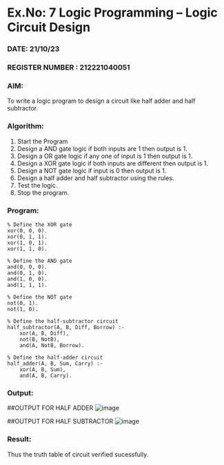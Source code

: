 # Ex.No: 7  Logic Programming –  Logic Circuit Design
### DATE: 21/10/23
### REGISTER NUMBER : 212221040051
### AIM: 
To write a logic program to design a circuit like half adder and half subtractor.
###  Algorithm:
1. Start the Program
2. Design a AND gate logic if both inputs are 1 then output is 1.
3. Design a OR gate logic if any one of input is 1 then output is 1.
4. Design a XOR gate logic if both inputs are different then output is 1.
5. Design a NOT gate logic if input is 0 then output is 1.
6. Design a half adder and half subtractor using the rules.
7. Test the logic.
8. Stop the program.

### Program:
```
% Define the XOR gate
xor(0, 0, 0).
xor(0, 1, 1).
xor(1, 0, 1).
xor(1, 1, 0).

% Define the AND gate
and(0, 0, 0).
and(0, 1, 0).
and(1, 0, 0).
and(1, 1, 1).

% Define the NOT gate
not(0, 1).
not(1, 0).

% Define the half-subtractor circuit
half_subtractor(A, B, Diff, Borrow) :-
    xor(A, B, Diff),
    not(B, NotB),
    and(A, NotB, Borrow).

% Define the half-adder circuit
half_adder(A, B, Sum, Carry) :-
    xor(A, B, Sum),
    and(A, B, Carry).

```
### Output:
##OUTPUT FOR HALF ADDER
![image](https://github.com/HariHaranLK/AI_Lab_2023-24/assets/132996089/e7fd8c1e-4754-4a07-a8f5-70d4bb8e81a3)

##OUTPUT FOR HALF SUBTRACTOR
![image](https://github.com/HariHaranLK/AI_Lab_2023-24/assets/132996089/3cb07bd3-f2e7-492a-aaa8-6cc111e32954)

### Result:
Thus the truth table of circuit verified sucessfully.
